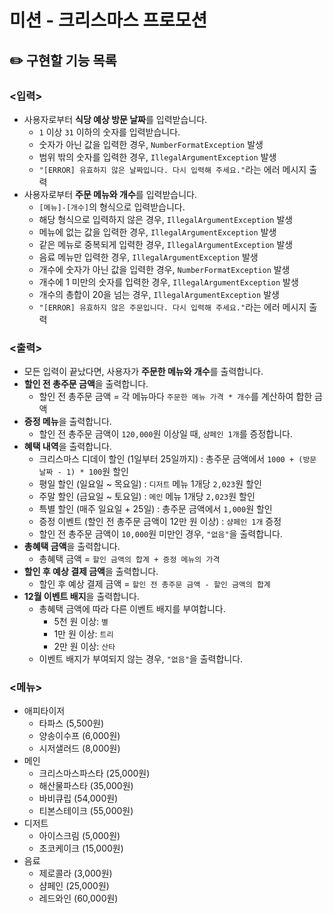 # 미션 - 크리스마스 프로모션

## ✏️ 구현할 기능 목록

### <입력>
- 사용자로부터 **식당 예상 방문 날짜**를 입력받습니다.
    - `1` 이상 `31` 이하의 숫자를 입력받습니다.
    - 숫자가 아닌 값을 입력한 경우, `NumberFormatException` 발생
    - 범위 밖의 숫자를 입력한 경우, `IllegalArgumentException` 발생
    - `"[ERROR] 유효하지 않은 날짜입니다. 다시 입력해 주세요."`라는 에러 메시지 출력
- 사용자로부터 **주문 메뉴와 개수**를 입력받습니다.
    - `[메뉴]-[개수]`의 형식으로 입력받습니다.
    - 해당 형식으로 입력하지 않은 경우, `IllegalArgumentException` 발생
    - 메뉴에 없는 값을 입력한 경우, `IllegalArgumentException` 발생
    - 같은 메뉴로 중복되게 입력한 경우, `IllegalArgumentException` 발생
    - 음료 메뉴만 입력한 경우, `IllegalArgumentException` 발생
    - 개수에 숫자가 아닌 값을 입력한 경우, `NumberFormatException` 발생
    - 개수에 1 미만의 숫자를 입력한 경우, `IllegalArgumentException` 발생
    - 개수의 총합이 20을 넘는 경우, `IllegalArgumentException` 발생
    - `"[ERROR] 유효하지 않은 주문입니다. 다시 입력해 주세요."`라는 에러 메시지 출력

### <출력>
- 모든 입력이 끝났다면, 사용자가 **주문한 메뉴와 개수**를 출력합니다. 
- **할인 전 총주문 금액**을 출력합니다.
  - 할인 전 총주문 금액 = 각 메뉴마다 `주문한 메뉴 가격 * 개수`를 계산하여 합한 금액
- **증정 메뉴**을 출력합니다.
  - 할인 전 총주문 금액이 `120,000`원 이상일 때, `샴페인 1개`를 증정합니다.
- **혜택 내역**을 출력합니다.
  - 크리스마스 디데이 할인 (1일부터 25일까지) : 총주문 금액에서 `1000 + (방문 날짜 - 1) * 100`원 할인
  - 평일 할인 (일요일 ~ 목요일) : `디저트` 메뉴 1개당 `2,023`원 할인
  - 주말 할인 (금요일 ~ 토요일) : `메인` 메뉴 1개당 `2,023`원 할인
  - 특별 할인 (매주 일요일 + 25일) : 총주문 금액에서 `1,000`원 할인
  - 증정 이벤트 (할인 전 총주문 금액이 12만 원 이상) : `샴페인 1개` 증정
  - 할인 전 총주문 금액이 `10,000`원 미만인 경우, `"없음"`을 출력합니다.
- **총혜택 금액**을 출력합니다.
  - 총혜택 금액 = `할인 금액의 합계 + 증정 메뉴의 가격`
- **할인 후 예상 결제 금액**을 출력합니다.
  - 할인 후 예상 결제 금액 = `할인 전 총주문 금액 - 할인 금액의 합계`
- **12월 이벤트 배지**을 출력합니다.
  - 총혜택 금액에 따라 다른 이벤트 배지를 부여합니다.
    - 5천 원 이상: `별`
    - 1만 원 이상: `트리`
    - 2만 원 이상: `산타`
  - 이벤트 배지가 부여되지 않는 경우, `"없음"`을 출력합니다.

### <메뉴>
- 애피타이저
  - 타파스 (5,500원)
  - 양송이수프 (6,000원)
  - 시저샐러드 (8,000원)
- 메인
  - 크리스마스파스타 (25,000원)
  - 해산물파스타 (35,000원)
  - 바비큐립 (54,000원)
  - 티본스테이크 (55,000원)
- 디저트
  - 아이스크림 (5,000원)
  - 초코케이크 (15,000원)
- 음료
  - 제로콜라 (3,000원)
  - 샴페인 (25,000원)
  - 레드와인 (60,000원)